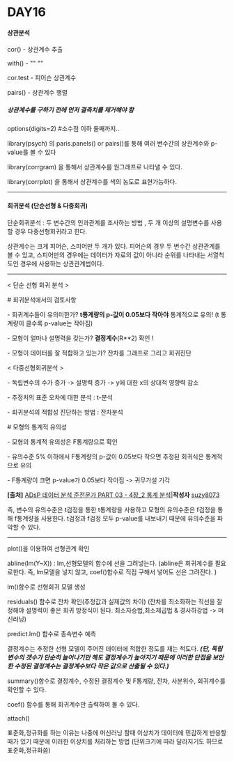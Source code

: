 # DAY16

#### 상관분석

cor() - 상관계수 추출

with() - ""   	""

cor.test - 피어슨 상관계수 

pairs() - 상관계수 행렬 

##### 상관계수를 구하기 전에 먼저 결측치를 제거해야 함 

options(digits=2) #소수점 이하 둘째까지..

library(psych) 의 paris.panels() or pairs()를 통해 여러 변수간의 상관계수와 p-value를 볼 수 있다

library(corrgram) 을 통해서 상관계수를 원그래프로 나타낼 수 있다.

library(corrplot) 을 통해서 상관계수를 색의 농도로 표현가능하다.

---

 #### 회귀분석 (단순선형 & 다중회귀)

단순회귀분석 : 두 변수간의 인과관계를 조사하는 방법 , 두 개 이상의 설명변수를 사용할 경우 다중선형회귀라고 한다. 

상관계수는 크게 피어슨, 스피어만 두 개가 있다.
피어슨의 경우 두 변수간 상관관계를 볼 수 있고, 스피어만의 경우에는 데이터가 자료의 값이 아니라 순위를 나타내는 서열척도인 경우에 사용하는 상관관계법이다.

---

< 단순 선형 회귀 분석 >

\# 회귀분석에서의 검토사항

 \- 회귀계수들이 유의미한가? **t통계량의 p-값이 0.05보다 작아야** 통계적으로 유의!
(t 통계량이 클수록 p-value는 작아짐)

 \- 모형이 얼마나 설명력을 갖는가? **결정계수**(R**2) 확인 !

 \- 모형이 데이터를 잘 적합하고 있는가? 잔차를 그래프로 그리고 회귀진단



< 다중선형회귀분석 >

\- 독립변수의 수가 증가 -> 설명력 증가 -> y에 대한 x의 상대적 영향력 감소

\- 추정치의 표준 오차에 대한 분석 : t-분석

\- 회귀분석의 적합성 진단하는 방법 : 잔차분석



\# 모형의 통계적 유의성

\- 모형의 통계적 유의성은 F통계량으로 확인

\- 유의수준 5% 이하에서 F통계량의 p-값이 0.05보다 작으면 추정된 회귀식은 통계적으로 유의

\- F통계량이 크면 p-value가 0.05보다 작아짐 -> 귀무가설 기각

**[출처]** [ADsP 데이터 분석 준전문가 PART 03 - 4장_2 통계 분석](https://blog.naver.com/suzy8073/222269773453)|**작성자** [suzy8073](https://blog.naver.com/suzy8073)

즉, 변수의 유의수준은 t검정을 통한 t통계량을 사용하고 모형의 유의수준은 f검정을 통해 f통계량을 사용한다. t검정과 f검정 모두 p-value를 내보내기 때문에 유의수준을 파악할 수 있다.

---

plot()을 이용하여 선형관계 확인 

abline(lm(Y~X)) : lm,선형모델의 함수에 선을 그려넣는다. (abline은 회귀계수를 필요로한다. 즉, lm모델을 넣지 않고, coef()함수로 직접 구해서 넣어도 선은 그려진다. )

lm()함수로 선형회귀 모델 생성

residuals() 함수로 잔차 확인(추정값과 실제값의 차이)
(잔차를 최소화하는 직선을 잘 정해야 설명력이 좋은 회귀 방정식이 된다. 최소자승법,최소제곱법 & 경사하강법 -> 머신러닝)

predict.lm() 함수로 종속변수 예측 

결정계수는 추정한 선형 모델이 주어진 데이터에 적합한 정도를 재는 척도다.
***(단, 독립변수의 갯수가 단순히 늘어나기만 해도 결정계수가 높아지기 때문에 이러한 단점을 보안한 수정된 결정계수는 결정계수보다 작은 값으로 산출될 수 있다.)***

summary()함수로 결정계수, 수정된 결정계수 및 F통계량, 잔차, 사분위수, 회귀계수를 확인할 수 있다.

coef() 함수를 통해 회귀계수만 출력하여 볼 수 있다. 

attach()

표준화,정규화를 하는 이유는 나중에 머신러닝 할때 이상치가 데이터에 민감하게 반응할 때가 있기 때문에 이러한 이상치를 처리하는 방법 (단위크기에 따라 달라지기도 하므로 표준화,정규화씀)